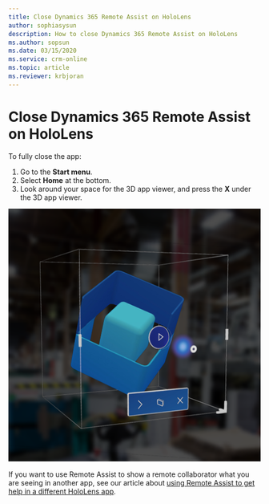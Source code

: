 ```yaml
---
title: Close Dynamics 365 Remote Assist on HoloLens
author: sophiasysun
description: How to close Dynamics 365 Remote Assist on HoloLens
ms.author: sopsun
ms.date: 03/15/2020
ms.service: crm-online
ms.topic: article
ms.reviewer: krbjoran
---
```

# Close Dynamics 365 Remote Assist on HoloLens

To fully close the app: 

1. Go to the **Start menu**.
2. Select **Home** at the bottom.
3. Look around your space for the 3D app viewer, and press the **X** under the 3D app viewer.

![Screenshot of the 3D app viewer.](media/HL2-02.02-live-cube.png)

If you want to use Remote Assist to show a remote collaborator what you are seeing in another app, see our article about [using Remote Assist to get help in a different HoloLens app](get-help-holoLens-app-hololens.md).
